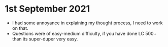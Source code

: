 # 1st September 2021

- I had some annoyance in explaining my thought process, I need to work on that.
- Questions were of easy-medium difficulty, if you have done LC 500+ than its super-duper very easy.
